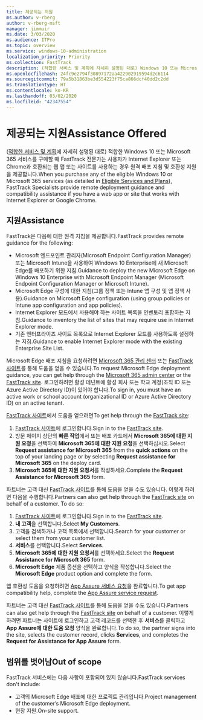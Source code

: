 ```yaml
---
title: 제공되는 지원
ms.author: v-rberg
author: v-rberg-msft
manager: jimmuir
ms.date: 3/03/2020
ms.audience: ITPro
ms.topic: overview
ms.service: windows-10-administration
localization_priority: Priority
ms.collection: FastTrack
description: (적합한 서비스 및 계획에 자세히 설명된 대로) Windows 10 또는 Microsoft 365 서비스를 구매할 때 FastTrack 전문가는 사용자가 Internet Explorer 또는 Chrome과 호환되는 웹 앱 또는 사이트를 사용하는 경우 원격 배포 지침 및 호환성 지원을 제공합니다.
ms.openlocfilehash: 24fc9e2794f30897172aa422902919594d2c6114
ms.sourcegitcommit: 79a5b31863be3d554223f75ca866dcf40dd2c2dd
ms.translationtype: HT
ms.contentlocale: ko-KR
ms.lasthandoff: 03/02/2020
ms.locfileid: "42347554"
---
```

# <a name="assistance-offered"></a><span data-ttu-id="bc210-103">제공되는 지원</span><span class="sxs-lookup"><span data-stu-id="bc210-103">Assistance Offered</span></span>

<span data-ttu-id="bc210-104">([적합한 서비스 및 계획](M365-eligible-services-and-plans.md)에 자세히 설명된 대로) 적합한 Windows 10 또는 Microsoft 365 서비스를 구매할 때 FastTrack 전문가는 사용자가 Internet Explorer 또는 Chrome과 호환되는 웹 앱 또는 사이트를 사용하는 경우 원격 배포 지침 및 호환성 지원을 제공합니다.</span><span class="sxs-lookup"><span data-stu-id="bc210-104">When you purchase any of the eligible Windows 10 or Microsoft 365 services (as detailed in [Eligible Services and Plans](M365-eligible-services-and-plans.md)), FastTrack Specialists provide remote deployment guidance and compatibility assistance if you have a web app or site that works with Internet Explorer or Google Chrome.</span></span> 

## <a name="assistance"></a><span data-ttu-id="bc210-105">지원</span><span class="sxs-lookup"><span data-stu-id="bc210-105">Assistance</span></span>

<span data-ttu-id="bc210-106">FastTrack은 다음에 대한 원격 지침을 제공합니다.</span><span class="sxs-lookup"><span data-stu-id="bc210-106">FastTrack provides remote guidance for the following:</span></span>
- <span data-ttu-id="bc210-107">Microsoft 엔드포인트 관리자(Microsoft Endpoint Configuration Manager) 또는 Microsoft Intune을 사용하여 Windows 10 Enterprise에 새 Microsoft Edge를 배포하기 위한 지침.</span><span class="sxs-lookup"><span data-stu-id="bc210-107">Guidance to deploy the new Microsoft Edge on Windows 10 Enterprise with Microsoft Endpoint Manager (Microsoft Endpoint Configuration Manager or Microsoft Intune).</span></span>
- <span data-ttu-id="bc210-108">Microsoft Edge 구성에 대한 지침(그룹 정책 또는 Intune 앱 구성 및 앱 정책 사용).</span><span class="sxs-lookup"><span data-stu-id="bc210-108">Guidance on Microsoft Edge configuration (using group policies or Intune app configuration and app policies).</span></span>
- <span data-ttu-id="bc210-109">Internet Explorer 모드에서 사용해야 하는 사이트 목록을 인벤토리 포함하는 지침.</span><span class="sxs-lookup"><span data-stu-id="bc210-109">Guidance to inventory the list of sites that may require use in Internet Explorer mode.</span></span>
- <span data-ttu-id="bc210-110">기존 엔터프라이즈 사이트 목록으로 Internet Explorer 모드를 사용하도록 설정하는 지침.</span><span class="sxs-lookup"><span data-stu-id="bc210-110">Guidance to enable Internet Explorer mode with the existing Enterprise Site List.</span></span>

<span data-ttu-id="bc210-111">Microsoft Edge 배포 지침을 요청하려면 [Microsoft 365 관리 센터](https://go.microsoft.com/fwlink/?linkid=2032704) 또는 [FastTrack 사이트](https://go.microsoft.com/fwlink/?linkid=780698)를 통해 도움을 얻을 수 있습니다.</span><span class="sxs-lookup"><span data-stu-id="bc210-111">To request Microsoft Edge deployment guidance, you can get help through the [Microsoft 365 admin center](https://go.microsoft.com/fwlink/?linkid=2032704) or the [FastTrack site](https://go.microsoft.com/fwlink/?linkid=780698).</span></span> <span data-ttu-id="bc210-112">로그인하려면 활성 테넌트에 활성 회사 또는 학교 계정(조직 ID 또는 Azure Active Directory ID)이 있어야 합니다.</span><span class="sxs-lookup"><span data-stu-id="bc210-112">To sign in, you must have an active work or school account (organizational ID or Azure Active Directory ID) on an active tenant.</span></span> 

<span data-ttu-id="bc210-113">[FastTrack 사이트](https://go.microsoft.com/fwlink/?linkid=780698)에서 도움을 얻으려면</span><span class="sxs-lookup"><span data-stu-id="bc210-113">To get help through the [FastTrack site](https://go.microsoft.com/fwlink/?linkid=780698):</span></span> 
1.  <span data-ttu-id="bc210-114">[FastTrack 사이트](https://go.microsoft.com/fwlink/?linkid=780698)에 로그인합니다.</span><span class="sxs-lookup"><span data-stu-id="bc210-114">Sign in to the [FastTrack site](https://go.microsoft.com/fwlink/?linkid=780698).</span></span> 
2.  <span data-ttu-id="bc210-115">방문 페이지 상단의 **빠른 작업**에서 또는 배포 카드에서 **Microsoft 365에 대한 지원 요청**을 선택하여 **Microsoft 365에 대한 지원 요청**을 선택하십시오.</span><span class="sxs-lookup"><span data-stu-id="bc210-115">Select **Request assistance for Microsoft 365** from the **quick actions** on the top of your landing page or by selecting **Request assistance for Microsoft 365** on the deploy card.</span></span>
3.  <span data-ttu-id="bc210-116">**Microsoft 365에 대한 지원 요청서**를 작성하세요.</span><span class="sxs-lookup"><span data-stu-id="bc210-116">Complete the **Request Assistance for Microsoft 365** form.</span></span>
  
<span data-ttu-id="bc210-p102">파트너는 고객 대신 [FastTrack 사이트](https://go.microsoft.com/fwlink/?linkid=780698)를 통해 도움을 얻을 수도 있습니다. 이렇게 하려면 다음을 수행합니다.</span><span class="sxs-lookup"><span data-stu-id="bc210-p102">Partners can also get help through the [FastTrack site](https://go.microsoft.com/fwlink/?linkid=780698) on behalf of a customer. To do so:</span></span>
1.  <span data-ttu-id="bc210-119">[FastTrack 사이트](https://go.microsoft.com/fwlink/?linkid=780698)에 로그인합니다.</span><span class="sxs-lookup"><span data-stu-id="bc210-119">Sign in to the [FastTrack site](https://go.microsoft.com/fwlink/?linkid=780698).</span></span> 
2.  <span data-ttu-id="bc210-120">**내 고객**을 선택합니다.</span><span class="sxs-lookup"><span data-stu-id="bc210-120">Select **My Customers**.</span></span>
3.  <span data-ttu-id="bc210-121">고객을 검색하거나 고객 목록에서 선택합니다.</span><span class="sxs-lookup"><span data-stu-id="bc210-121">Search for your customer or select them from your customer list.</span></span>
4.  <span data-ttu-id="bc210-122">**서비스**를 선택합니다.</span><span class="sxs-lookup"><span data-stu-id="bc210-122">Select **Services**.</span></span>
5.  <span data-ttu-id="bc210-123">**Microsoft 365에 대한 지원 요청서**를 선택하세요.</span><span class="sxs-lookup"><span data-stu-id="bc210-123">Select the **Request Assistance for Microsoft 365** form.</span></span>
6.  <span data-ttu-id="bc210-124">**Microsoft Edge** 제품 옵션을 선택하고 양식을 작성합니다.</span><span class="sxs-lookup"><span data-stu-id="bc210-124">Select the **Microsoft Edge** product option and complete the form.</span></span>
 
<span data-ttu-id="bc210-125">앱 호환성 도움을 요청하려면 [App Assure 서비스 요청](https://go.microsoft.com/fwlink/?linkid=2022721)을 완료합니다.</span><span class="sxs-lookup"><span data-stu-id="bc210-125">To get app compatibility help, complete the [App Assure service request](https://go.microsoft.com/fwlink/?linkid=2022721).</span></span>

<span data-ttu-id="bc210-126">파트너는 고객 대신 [FastTrack 사이트](https://go.microsoft.com/fwlink/?linkid=780698)를 통해 도움을 얻을 수도 있습니다.</span><span class="sxs-lookup"><span data-stu-id="bc210-126">Partners can also get help through the [FastTrack site](https://go.microsoft.com/fwlink/?linkid=780698) on behalf of a customer.</span></span> <span data-ttu-id="bc210-127">이렇게 하려면 파트너는 사이트에 로그인하고 고객 레코드를 선택한 후 **서비스**를 클릭하고 **App Assure에 대한 도움 요청** 양식을 완료합니다.</span><span class="sxs-lookup"><span data-stu-id="bc210-127">To do so, the partner signs into the site, selects the customer record, clicks **Services**, and completes the **Request for Assistance for App Assure** form.</span></span>

## <a name="out-of-scope"></a><span data-ttu-id="bc210-128">범위를 벗어남</span><span class="sxs-lookup"><span data-stu-id="bc210-128">Out of scope</span></span>

<span data-ttu-id="bc210-129">FastTrack 서비스에는 다음 사항이 포함되어 있지 않습니다.</span><span class="sxs-lookup"><span data-stu-id="bc210-129">FastTrack services don't include:</span></span>
- <span data-ttu-id="bc210-130">고객의 Microsoft Edge 배포에 대한 프로젝트 관리입니다.</span><span class="sxs-lookup"><span data-stu-id="bc210-130">Project management of the customer’s Microsoft Edge deployment.</span></span>
- <span data-ttu-id="bc210-131">현장 지원.</span><span class="sxs-lookup"><span data-stu-id="bc210-131">On-site support.</span></span>